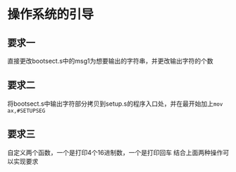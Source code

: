 # 操作系统的引导
## 要求一
直接更改bootsect.s中的msg1为想要输出的字符串，并更改输出字符的个数
## 要求二
将bootsect.s中输出字符部分拷贝到setup.s的程序入口处，并在最开始加上`mov ax,#SETUPSEG`
## 要求三
自定义两个函数，一个是打印4个16进制数，一个是打印回车
结合上面两种操作可以实现要求
